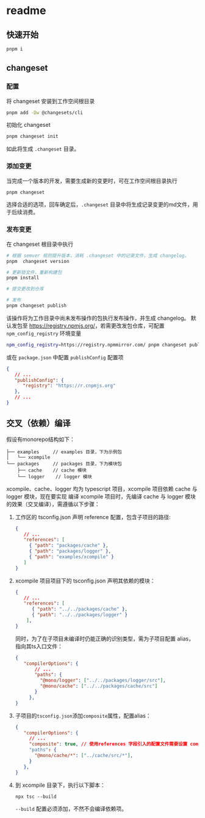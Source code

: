 # readme

## 快速开始

```bash
pnpm i
```

## changeset

### 配置

将 changeset 安装到工作空间根目录

```bash
pnpm add -Dw @changesets/cli
```

初始化 changeset

```bash
pnpm changeset init
```

如此将生成 `.changeset` 目录。

### 添加变更

当完成一个版本的开发，需要生成新的变更时，可在工作空间根目录执行

```bash
pnpm changeset
```

选择合适的选项，回车确定后，`.changeset` 目录中将生成记录变更的md文件，用于后续消费。

### 发布变更

在 changeset 根目录中执行

```bash
# 根据 semver 规则提升版本，消耗 .changeset 中的记录文件，生成 changelog。
pnpm  changeset version

# 更新锁文件，重新构建包
pnpm install

# 提交更改到仓库

# 发布
pnpm changeset publish
```

该操作将为工作目录中尚未发布操作的包执行发布操作，并生成 changelog。
默认发包至 <https://registry.npmjs.org/>，若需更改发包仓库，可配置 `npm_config_registry` 环境变量

```bash
npm_config_registry=https://registry.npmmirror.com/ pnpm changeset publish
```

或在 `package.json` 中配置 `publishConfig` 配置项

```json
{
   // ...
   "publishConfig": {
      "registry": "https://r.cnpmjs.org"
   },
   // ...
}
```

## 交叉（依赖）编译

假设有monorepo结构如下：

```shell
├── examples     // examples 目录，下为示例包
│   └── xcompile 
└── packages     // packages 目录，下为模块包
    ├── cache    // cache 模块
    └── logger    // logger 模块

```
xcompile、cache、logger 均为 typescript 项目，xcompile 项目依赖 cache 与 logger 模块，现在要实现 编译 xcompile 项目时，先编译 cache 与 logger 模块的效果（交叉编译），需遵循以下步骤：
1. 工作区的 tsconfig.json 声明 reference 配置，包含子项目的路径:
   ```json
   {
      // ...
      "references": [
        { "path": "packages/cache" },
        { "path": "packages/logger" },
        { "path": "examples/xcompile" }
      ]
   }
   ```
2. xcompile 项目项目下的 tsconfig.json 声明其依赖的模块：
   ```json
   {
      // ...
      "references": [
         { "path": "../../packages/cache" },
         { "path": "../../packages/logger" }
       ],
   }
   ```
   同时，为了在子项目未编译时仍能正确的识别类型，需为子项目配置 alias，指向其ts入口文件：
   ```json
   {
      "compilerOptions": {
          // ... 
          "paths": {
            "@mono/logger": ["../../packages/logger/src"],
            "@mono/cache": ["../../packages/cache/src"]
          }
        },
   }
   ```
3. 子项目的`tsconfig.json`添加`composite`属性，配置alias：
   ```json
   {
      "compilerOptions": {
        // ...
        "composite": true, // 使用references 字段引入的配置文件需要设置 composite: true
        "paths": {
          "@mono/cache/*": ["../cache/src/*"],
        }
      },
   }
   ```

4. 到 xcompile 目录下，执行以下脚本：
   ```shell
   npx tsc --build
   ```
   `--build` 配置必须添加，不然不会编译依赖项。
